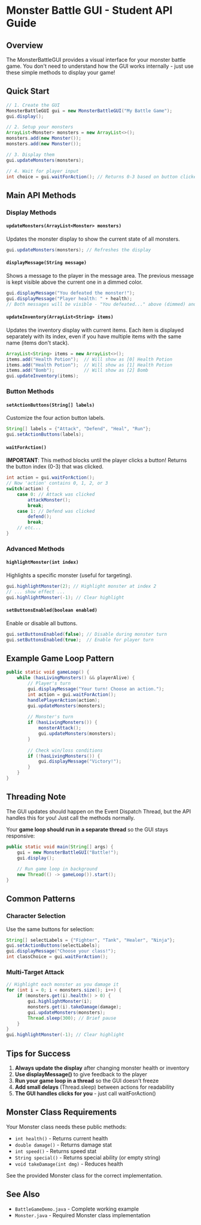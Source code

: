 # Monster Battle GUI - Student API Guide

## Overview
The MonsterBattleGUI provides a visual interface for your monster battle game. You don't need to understand how the GUI works internally - just use these simple methods to display your game!

## Quick Start

```java
// 1. Create the GUI
MonsterBattleGUI gui = new MonsterBattleGUI("My Battle Game");
gui.display();

// 2. Setup your monsters
ArrayList<Monster> monsters = new ArrayList<>();
monsters.add(new Monster());
monsters.add(new Monster());

// 3. Display them
gui.updateMonsters(monsters);

// 4. Wait for player input
int choice = gui.waitForAction(); // Returns 0-3 based on button clicked
```

## Main API Methods

### Display Methods

#### `updateMonsters(ArrayList<Monster> monsters)`
Updates the monster display to show the current state of all monsters.
```java
gui.updateMonsters(monsters); // Refreshes the display
```

#### `displayMessage(String message)`
Shows a message to the player in the message area. The previous message is kept visible above the current one in a dimmed color.
```java
gui.displayMessage("You defeated the monster!");
gui.displayMessage("Player health: " + health);
// Both messages will be visible - "You defeated..." above (dimmed) and "Player health..." below (bright)
```

#### `updateInventory(ArrayList<String> items)`
Updates the inventory display with current items. Each item is displayed separately with its index, even if you have multiple items with the same name (items don't stack).
```java
ArrayList<String> items = new ArrayList<>();
items.add("Health Potion");  // Will show as [0] Health Potion
items.add("Health Potion");  // Will show as [1] Health Potion
items.add("Bomb");           // Will show as [2] Bomb
gui.updateInventory(items);
```

### Button Methods

#### `setActionButtons(String[] labels)`
Customize the four action button labels.
```java
String[] labels = {"Attack", "Defend", "Heal", "Run"};
gui.setActionButtons(labels);
```

#### `waitForAction()`
**IMPORTANT**: This method blocks until the player clicks a button!
Returns the button index (0-3) that was clicked.

```java
int action = gui.waitForAction();
// Now 'action' contains 0, 1, 2, or 3
switch(action) {
    case 0: // Attack was clicked
        attackMonster();
        break;
    case 1: // Defend was clicked
        defend();
        break;
    // etc...
}
```

### Advanced Methods

#### `highlightMonster(int index)`
Highlights a specific monster (useful for targeting).
```java
gui.highlightMonster(2); // Highlight monster at index 2
// ... show effect ...
gui.highlightMonster(-1); // Clear highlight
```

#### `setButtonsEnabled(boolean enabled)`
Enable or disable all buttons.
```java
gui.setButtonsEnabled(false); // Disable during monster turn
gui.setButtonsEnabled(true);  // Enable for player turn
```

## Example Game Loop Pattern

```java
public static void gameLoop() {
    while (hasLivingMonsters() && playerAlive) {
        // Player's turn
        gui.displayMessage("Your turn! Choose an action.");
        int action = gui.waitForAction();
        handlePlayerAction(action);
        gui.updateMonsters(monsters);
        
        // Monster's turn
        if (hasLivingMonsters()) {
            monsterAttack();
            gui.updateMonsters(monsters);
        }
        
        // Check win/loss conditions
        if (!hasLivingMonsters()) {
            gui.displayMessage("Victory!");
        }
    }
}
```

## Threading Note

The GUI updates should happen on the Event Dispatch Thread, but the API handles this for you! Just call the methods normally.

Your **game loop should run in a separate thread** so the GUI stays responsive:

```java
public static void main(String[] args) {
    gui = new MonsterBattleGUI("Battle!");
    gui.display();
    
    // Run game loop in background
    new Thread(() -> gameLoop()).start();
}
```

## Common Patterns

### Character Selection
Use the same buttons for selection:
```java
String[] selectLabels = {"Fighter", "Tank", "Healer", "Ninja"};
gui.setActionButtons(selectLabels);
gui.displayMessage("Choose your class!");
int classChoice = gui.waitForAction();
```

### Multi-Target Attack
```java
// Highlight each monster as you damage it
for (int i = 0; i < monsters.size(); i++) {
    if (monsters.get(i).health() > 0) {
        gui.highlightMonster(i);
        monsters.get(i).takeDamage(damage);
        gui.updateMonsters(monsters);
        Thread.sleep(300); // Brief pause
    }
}
gui.highlightMonster(-1); // Clear highlight
```

## Tips for Success

1. **Always update the display** after changing monster health or inventory
2. **Use displayMessage()** to give feedback to the player
3. **Run your game loop in a thread** so the GUI doesn't freeze
4. **Add small delays** (Thread.sleep) between actions for readability
5. **The GUI handles clicks for you** - just call waitForAction()

## Monster Class Requirements

Your Monster class needs these public methods:
- `int health()` - Returns current health
- `double damage()` - Returns damage stat
- `int speed()` - Returns speed stat  
- `String special()` - Returns special ability (or empty string)
- `void takeDamage(int dmg)` - Reduces health

See the provided Monster class for the correct implementation.

## See Also
- `BattleGameDemo.java` - Complete working example
- `Monster.java` - Required Monster class implementation